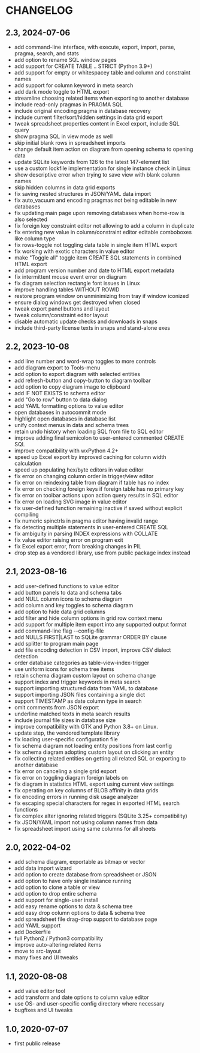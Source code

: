 CHANGELOG
=========

2.3, 2024-07-06
---------------
- add command-line interface, with execute, export, import, parse, pragma, search, and stats
- add option to rename SQL window pages
- add support for CREATE TABLE .. STRICT (Python 3.9+)
- add support for empty or whitespacey table and column and constraint names
- add support for column keyword in meta search
- add dark mode toggle to HTML export
- streamline choosing related items when exporting to another database
- include read-only pragmas in PRAGMA SQL
- include original encoding pragma in database recovery
- include current filter/sort/hidden settings in data grid export
- tweak spreadsheet properties content in Excel export, include SQL query
- show pragma SQL in view mode as well
- skip initial blank rows in spreadsheet imports
- change default item action on diagram from opening schema to opening data
- update SQLite keywords from 126 to the latest 147-element list
- use a custom lockfile implementation for single instance check in Linux
- show descriptive error when trying to save view with blank column names
- skip hidden columns in data grid exports
- fix saving nested structures in JSON/YAML data import
- fix auto_vacuum and encoding pragmas not being editable in new databases
- fix updating main page upon removing databases when home-row is also selected
- fix foreign key constraint editor not allowing to add a column in duplicate
- fix entering new value in column/constraint editor editable comboboxes like column type
- fix rows-toggle not toggling data table in single item HTML export
- fix working with exotic characters in value editor
- make "Toggle all" toggle item CREATE SQL statements in combined HTML export
- add program version number and date to HTML export metadata
- fix intermittent mouse event error on diagram
- fix diagram selection rectangle font issues in Linux
- improve handling tables WITHOUT ROWID
- restore program window on unminimizing from tray if window iconized
- ensure dialog windows get destroyed when closed
- tweak export panel buttons and layout
- tweak column/constraint editor layout
- disable automatic update checks and downloads in snaps
- include third-party license texts in snaps and stand-alone exes


2.2, 2023-10-08
---------------
- add line number and word-wrap toggles to more controls
- add diagram export to Tools-menu
- add option to export diagram with selected entities
- add refresh-button and copy-button to diagram toolbar
- add option to copy diagram image to clipboard
- add IF NOT EXISTS to schema editor
- add "Go to row" button to data dialog
- add YAML formatting options to value editor
- open databases in autocommit mode
- highlight open databases in database list
- unify context menus in data and schema trees
- retain undo history when loading SQL from file to SQL editor
- improve adding final semicolon to user-entered commented CREATE SQL
- improve compatibility with wxPython 4.2+
- speed up Excel export by improved caching for column width calculation
- speed up populating hex/byte editors in value editor
- fix error on changing column order in trigger/view editor
- fix error on reindexing table from diagram if table has no index
- fix error on checking foreign keys if foreign table has no primary key
- fix error on toolbar actions upon action query results in SQL editor
- fix error on loading SVG image in value editor
- fix user-defined function remaining inactive if saved without explicit compiling
- fix numeric spinctrls in pragma editor having invalid range
- fix detecting multiple statements in user-entered CREATE SQL
- fix ambiguity in parsing INDEX expressions with COLLATE
- fix value editor raising error on program exit
- fix Excel export error, from breaking changes in PIL
- drop step as a vendored library, use from public package index instead


2.1, 2023-08-16
---------------
- add user-defined functions to value editor
- add button panels to data and schema tabs
- add NULL column icons to schema diagram
- add column and key toggles to schema diagram
- add option to hide data grid columns
- add filter and hide column options in grid row context menu
- add support for multiple item export into any supported output format
- add command-line flag --config-file
- add NULLS FIRST|LAST to SQLite grammar ORDER BY clause
- add splitter to program main page
- add file encoding detection in CSV import, improve CSV dialect detection
- order database categories as table-view-index-trigger
- use uniform icons for schema tree items
- retain schema diagram custom layout on schema change
- support index and trigger keywords in meta search
- support importing structured data from YAML to database
- support importing JSON files containing a single dict
- support TIMESTAMP as date column type in search
- omit comments from JSON export
- underline matched texts in meta search results
- include journal file sizes in database size
- improve compatibility with GTK and Python 3.8+ on Linux.
- update step, the vendored template library
- fix loading user-specific configuration file
- fix schema diagram not loading entity positions from last config
- fix schema diagram adopting custom layout on clicking an entity
- fix collecting related entities on getting all related SQL or exporting to another database
- fix error on canceling a single grid export
- fix error on toggling diagram foreign labels on
- fix diagram in statistics HTML export using current view settings
- fix operating on key columns of BLOB affinity in data grids
- fix encoding errors in running disk usage analyzer
- fix escaping special characters for regex in exported HTML search functions
- fix complex alter ignoring related triggers (SQLite 3.25+ compatibility)
- fix JSON/YAML import not using column names from data
- fix spreadsheet import using same columns for all sheets


2.0, 2022-04-02
---------------
- add schema diagram, exportable as bitmap or vector
- add data import wizard
- add option to create database from spreadsheet or JSON
- add option to have only single instance running
- add option to clone a table or view
- add option to drop entire schema
- add support for single-user install
- add easy rename options to data & schema tree
- add easy drop column options to data & schema tree
- add spreadsheet file drag-drop support to database page
- add YAML support
- add Dockerfile
- full Python2 / Python3 compatibility
- improve auto-altering related items
- move to src-layout
- many fixes and UI tweaks


1.1, 2020-08-08
---------------
- add value editor tool
- add transform and date options to column value editor
- use OS- and user-specific config directory where necessary
- bugfixes and UI tweaks


1.0, 2020-07-07
---------------
- first public release
